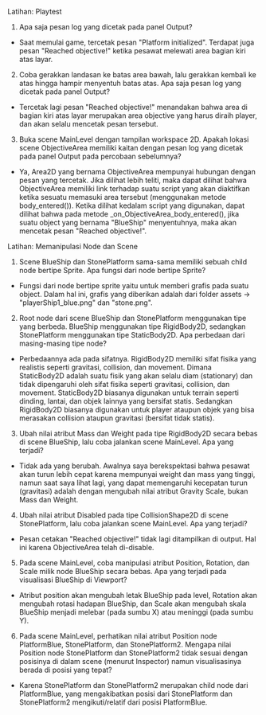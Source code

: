 Latihan: Playtest
1. Apa saja pesan log yang dicetak pada panel Output?
- Saat memulai game, tercetak pesan "Platform initialized". Terdapat juga pesan "Reached objective!" ketika pesawat melewati area bagian kiri atas layar.

2. Coba gerakkan landasan ke batas area bawah, lalu gerakkan kembali ke atas hingga hampir menyentuh batas atas. Apa saja pesan log yang dicetak pada panel Output?
- Tercetak lagi pesan "Reached objective!" menandakan bahwa area di bagian kiri atas layar merupakan area objective yang harus diraih player, dan akan selalu mencetak pesan tersebut.

3. Buka scene MainLevel dengan tampilan workspace 2D. Apakah lokasi scene ObjectiveArea memiliki kaitan dengan pesan log yang dicetak pada panel Output pada percobaan sebelumnya?
- Ya, Area2D yang bernama ObjectiveArea mempunyai hubungan dengan pesan yang tercetak. Jika dilihat lebih teliti, maka dapat dilihat bahwa ObjectiveArea memiliki link terhadap suatu script yang akan diaktifkan ketika sesuatu memasuki area tersebut (menggunakan metode body_entered()). Ketika dilihat kedalam script yang digunakan, dapat dilihat bahwa pada metode _on_ObjectiveArea_body_entered(), jika suatu object yang bernama "BlueShip" menyentuhnya, maka akan mencetak pesan "Reached objective!".

Latihan: Memanipulasi Node dan Scene
1. Scene BlueShip dan StonePlatform sama-sama memiliki sebuah child node bertipe Sprite. Apa fungsi dari node bertipe Sprite?
- Fungsi dari node bertipe sprite yaitu untuk memberi grafis pada suatu object. Dalam hal ini, grafis yang diberikan adalah dari folder assets -> "playerShip1_blue.png" dan "stone.png".

2. Root node dari scene BlueShip dan StonePlatform menggunakan tipe yang berbeda. BlueShip menggunakan tipe RigidBody2D, sedangkan StonePlatform menggunakan tipe StaticBody2D. Apa perbedaan dari masing-masing tipe node?
- Perbedaannya ada pada sifatnya. RigidBody2D memiliki sifat fisika yang realistis seperti gravitasi, collision, dan movement. Dimana StaticBody2D adalah suatu fisik yang akan selalu diam (stationary) dan tidak dipengaruhi oleh sifat fisika seperti gravitasi, collision, dan movement. StaticBody2D biasanya digunakan untuk terrain seperti dinding, lantai, dan objek lainnya yang bersifat statis. Sedangkan RigidBody2D biasanya digunakan untuk player ataupun objek yang bisa merasakan collision ataupun gravitasi (bersifat tidak statis).

3. Ubah nilai atribut Mass dan Weight pada tipe RigidBody2D secara bebas di scene BlueShip, lalu coba jalankan scene MainLevel. Apa yang terjadi?
- Tidak ada yang berubah. Awalnya saya berekspektasi bahwa pesawat akan turun lebih cepat karena mempunyai weight dan mass yang tinggi, namun saat saya lihat lagi, yang dapat memengaruhi kecepatan turun (gravitasi) adalah dengan mengubah nilai atribut Gravity Scale, bukan Mass dan Weight.

4. Ubah nilai atribut Disabled pada tipe CollisionShape2D di scene StonePlatform, lalu coba jalankan scene MainLevel. Apa yang terjadi?
- Pesan cetakan "Reached objective!" tidak lagi ditampilkan di output. Hal ini karena ObjectiveArea telah di-disable.

5. Pada scene MainLevel, coba manipulasi atribut Position, Rotation, dan Scale milik node BlueShip secara bebas. Apa yang terjadi pada visualisasi BlueShip di Viewport?
- Atribut position akan mengubah letak BlueShip pada level, Rotation akan mengubah rotasi hadapan BlueShip, dan Scale akan mengubah skala BlueShip menjadi melebar (pada sumbu X) atau meninggi (pada sumbu Y).

6. Pada scene MainLevel, perhatikan nilai atribut Position node PlatformBlue, StonePlatform, dan StonePlatform2. Mengapa nilai Position node StonePlatform dan StonePlatform2 tidak sesuai dengan posisinya di dalam scene (menurut Inspector) namun visualisasinya berada di posisi yang tepat?
- Karena StonePlatform dan StonePlatform2 merupakan child node dari PlatformBlue, yang mengakibatkan posisi dari StonePlatform dan StonePlatform2 mengikuti/relatif dari posisi PlatformBlue.